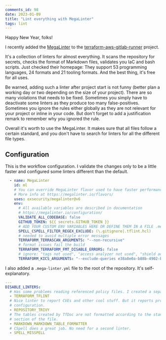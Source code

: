 ```yaml
---
comments_id: 98
date: 2023-01-09
title: "Lint everything with MegaLinter"
tags: lint
---
```

Happy New Year, folks!

I recently added the [MegaLinter](https://github.com/oxsecurity/megalinter/) to the [terraform-aws-gitlab-runner](https://github.com/npalm/terraform-aws-gitlab-runner/)
project.

It's a collection of linters for almost everything. It scans the repository for secrets, checks the format of Markdown files,
validates you IaC and bash scripts. Just checked their homepage: They support 53 programming languages, 24 formats and 21
tooling formats. And the best thing, it's free for all uses.

Be warned, adding such a linter after project start is not funny (better plan a working day or two depending on the size of your
project). There are so many violations that needs to be fixed. Sometimes
you simply have to deactivate some linters as they produce too many false-positives. Sometimes you ignore the rules either
globally as they are not relevant for your project or inline in your code. But don't forget to add a justification remark to
remember why you ignored the rule.

Overall it's worth to use the MegaLinter. It makes sure that all files follow a certain standard, and you don't have to search
for linters for all the different file types.

## Configuration

This is the workflow configuration. I validate the changes only to be a little faster and configured some linters different than
the default.

```yaml
  - name: MegaLinter
    id: ml
    # You can override MegaLinter flavor used to have faster performances
    # More info at https://megalinter.io/flavors/
    uses: oxsecurity/megalinter@v6
    env:
      # All available variables are described in documentation
      # https://megalinter.io/configuration/
      VALIDATE_ALL_CODEBASE: false
      GITHUB_TOKEN: ${{ secrets.GITHUB_TOKEN }}
      # ADD YOUR CUSTOM ENV VARIABLES HERE OR DEFINE THEM IN A FILE .mega-linter.yml AT THE ROOT OF YOUR REPOSITORY
      SPELL_CSPELL_FILTER_REGEX_EXCLUDE: (\.gitignore|.tflint.hcl)
      # needed to avoid multiple error messages
      TERRAFORM_TERRASCAN_ARGUMENTS: "--non-recursive"
      # format issues fail the build
      TERRAFORM_TERRAFORM_FMT_DISABLE_ERRORS: false
      # ignore: "tags not used", "access analyzer not used", "shield advanced not used"
      TERRAFORM_KICS_ARGUMENTS: "--exclude-queries e38a8e0a-b88b-4902-b3fe-b0fcb17d5c10,e592a0c5-5bdb-414c-9066-5dba7cdea370,084c6686-2a70-4710-91b1-000393e54c12"
```

I also added a `.mega-linter.yml` file to the root of the repository. It's self-explanatory.

```yaml
---
DISABLE_LINTERS:
  # Has some problems reading referenced policy files. I created a separate workflow for TfLint as it creates valuable output.
  - TERRAFORM_TFLINT
  # Nice linter to report CVEs and other cool stuff. But it reports problems with the Terraform code which can't be disabled by
  # configuration.
  - REPOSITORY_TRIVY
  # The tables created by TfDoc are not formatted according to the standard. And there is no option to deactivate the check for a
  # section of the file.
  - MARKDOWN_MARKDOWN_TABLE_FORMATTER
  # CSpell does a great job. No need for a second linter.
  - SPELL_MISSPELL
```
